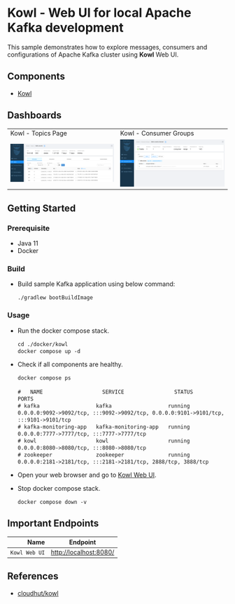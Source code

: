 # Kowl - Web UI for local Apache Kafka development

This sample demonstrates how to explore messages, consumers and configurations of Apache Kafka cluster using **Kowl**
Web UI.

## Components

* [Kowl](https://github.com/cloudhut/kowl)

## Dashboards

<table>
  <tr>
  <td>Kowl - Topics Page</td>
  <td>Kowl - Consumer Groups</td>
  </tr>
  <tr>
  <td><img src="./../../_docs/img/kowl-topics.png" width="250" /></td>
  <td><img src="./../../_docs/img/kowl-consumer-groups.png" width="250" /> </td>
  </tr>
</table>

## Getting Started

### Prerequisite

* Java 11
* Docker

### Build

* Build sample Kafka application using below command:
  ```shell
  ./gradlew bootBuildImage
  ```

### Usage

* Run the docker compose stack.
  ```shell
  cd ./docker/kowl
  docker compose up -d
  ```

* Check if all components are healthy.
  ```shell
  docker compose ps

  #   NAME                   SERVICE                STATUS              PORTS
  # kafka                  kafka                  running             0.0.0.0:9092->9092/tcp, :::9092->9092/tcp, 0.0.0.0:9101->9101/tcp, :::9101->9101/tcp
  # kafka-monitoring-app   kafka-monitoring-app   running             0.0.0.0:7777->7777/tcp, :::7777->7777/tcp
  # kowl                   kowl                   running             0.0.0.0:8080->8080/tcp, :::8080->8080/tcp
  # zookeeper              zookeeper              running             0.0.0.0:2181->2181/tcp, :::2181->2181/tcp, 2888/tcp, 3888/tcp
  ```

* Open your web browser and go to [Kowl Web UI](http://localhost:8080/).

* Stop docker compose stack.
  ```shell
  docker compose down -v
  ```

## Important Endpoints

| Name | Endpoint | 
| -------------:|:--------:|
| `Kowl Web UI` | [http://localhost:8080/](http://localhost:8080/) |

## References

* [cloudhut/kowl](https://github.com/cloudhut/kowl)
